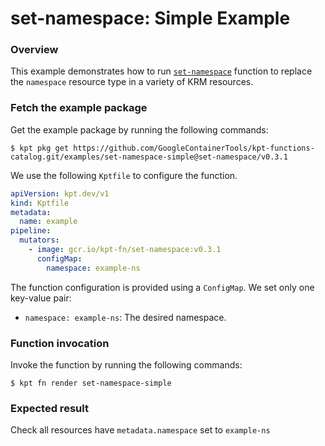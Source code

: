 # set-namespace: Simple Example

### Overview

This example demonstrates how to run [`set-namespace`] function
to replace the  `namespace` resource type in a variety of KRM resources.

### Fetch the example package

Get the example package by running the following commands:

```shell
$ kpt pkg get https://github.com/GoogleContainerTools/kpt-functions-catalog.git/examples/set-namespace-simple@set-namespace/v0.3.1
```

We use the following `Kptfile` to configure the function.

```yaml
apiVersion: kpt.dev/v1
kind: Kptfile
metadata:
  name: example
pipeline:
  mutators:
    - image: gcr.io/kpt-fn/set-namespace:v0.3.1
      configMap:
        namespace: example-ns
```

The function configuration is provided using a `ConfigMap`. We set only one
key-value pair:
- `namespace: example-ns`: The desired namespace.

### Function invocation

Invoke the function by running the following commands:

```shell
$ kpt fn render set-namespace-simple
```

### Expected result

Check all resources have `metadata.namespace` set to `example-ns`

[`set-namespace`]: https://catalog.kpt.dev/set-namespace/v0.3/
